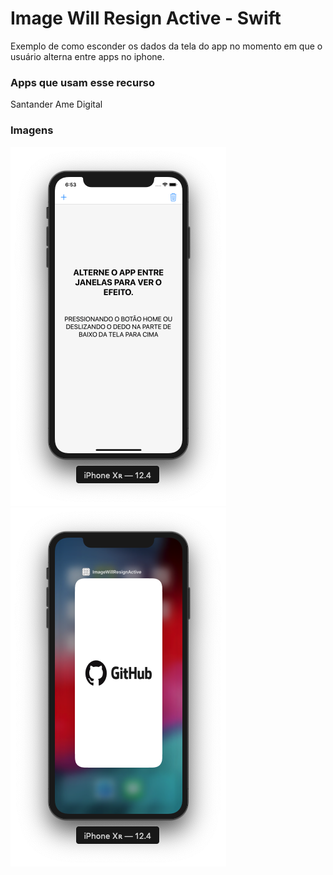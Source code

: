 Image Will Resign Active - Swift
===================

Exemplo de como esconder os dados da tela do app no momento em que o usuário alterna entre apps no iphone.

### Apps que usam esse recurso
Santander
Ame Digital

### Imagens
![Alt Text](https://github.com/juniorobici/ImageWillResignActive/blob/master/Imagens/Tela1.png)
![Alt Text](https://github.com/juniorobici/ImageWillResignActive/blob/master/Imagens/Tela2.png)